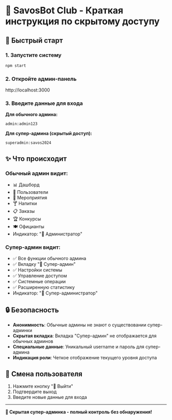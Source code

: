 # 🔐 SavosBot Club - Краткая инструкция по скрытому доступу

## 🚀 Быстрый старт

### 1. Запустите систему
```bash
npm start
```

### 2. Откройте админ-панель
http://localhost:3000

### 3. Введите данные для входа

**Для обычного админа:**
```
admin:admin123
```

**Для супер-админа (скрытый доступ):**
```
superadmin:savos2024
```

## ✨ Что происходит

### Обычный админ видит:
- 📊 Дашборд
- 👥 Пользователи
- 📅 Мероприятия
- 🍸 Напитки
- 📋 Заказы
- 🏆 Конкурсы
- 🍽️ Официанты
- Индикатор: "👤 Администратор"

### Супер-админ видит:
- ✅ Все функции обычного админа
- ✅ Вкладку "🔐 Супер-админ"
- ✅ Настройки системы
- ✅ Управление доступом
- ✅ Системные операции
- ✅ Расширенную статистику
- Индикатор: "🔐 Супер-администратор"

## 🔒 Безопасность

- **Анонимность**: Обычные админы не знают о существовании супер-админки
- **Скрытая вкладка**: Вкладка "Супер-админ" не отображается для обычных админов
- **Специальные данные**: Уникальный username и пароль для супер-админа
- **Индикация роли**: Четкое отображение текущего уровня доступа

## 🔄 Смена пользователя

1. Нажмите кнопку "🚪 Выйти"
2. Подтвердите выход
3. Введите новые данные для входа

---

**🔐 Скрытая супер-админка - полный контроль без обнаружения!**
